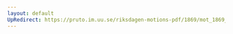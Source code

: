 ```yaml
---
layout: default
UpRedirect: https://pruto.im.uu.se/riksdagen-motions-pdf/1869/mot_1869__ak__281/mot_1869__ak__281-002.pdf
---
```


